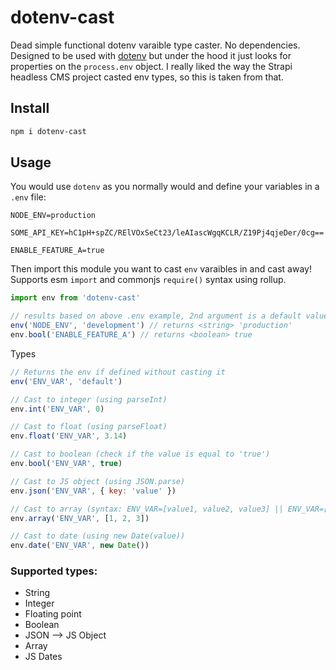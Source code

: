 # dotenv-cast

Dead simple functional dotenv varaible type caster. No dependencies. Designed to be used with [dotenv](https://github.com/motdotla/dotenv) but under the hood it just looks for properties on the `process.env` object. I really liked the way the Strapi headless CMS project casted env types, so this is taken from that.

## Install

```bash
npm i dotenv-cast
```

## Usage

You would use `dotenv` as you normally would and define your variables in a `.env` file:

```dotenv
NODE_ENV=production

SOME_API_KEY=hC1pH+spZC/RElVOxSeCt23/leAIascWgqKCLR/Z19Pj4qjeDer/0cg==

ENABLE_FEATURE_A=true
```

Then import this module you want to cast `env` varaibles in and cast away! Supports esm `import` and commonjs `require()` syntax using rollup.

```javascript
import env from 'dotenv-cast'

// results based on above .env example, 2nd argument is a default value
env('NODE_ENV', 'development') // returns <string> 'production'
env.bool('ENABLE_FEATURE_A') // returns <boolean> true
```

Types

```javascript
// Returns the env if defined without casting it
env('ENV_VAR', 'default')

// Cast to integer (using parseInt)
env.int('ENV_VAR', 0)

// Cast to float (using parseFloat)
env.float('ENV_VAR', 3.14)

// Cast to boolean (check if the value is equal to 'true')
env.bool('ENV_VAR', true)

// Cast to JS object (using JSON.parse)
env.json('ENV_VAR', { key: 'value' })

// Cast to array (syntax: ENV_VAR=[value1, value2, value3] || ENV_VAR=["value1", "value2", "value3"])
env.array('ENV_VAR', [1, 2, 3])

// Cast to date (using new Date(value))
env.date('ENV_VAR', new Date())
```

### Supported types:

* String
* Integer
* Floating point
* Boolean
* JSON --> JS Object
* Array
* JS Dates
